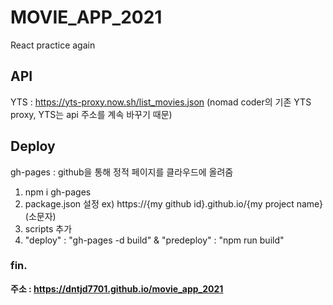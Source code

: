 # MOVIE_APP_2021

React practice again

## API

YTS : https://yts-proxy.now.sh/list_movies.json (nomad coder의 기존 YTS proxy, YTS는 api 주소를 계속 바꾸기 때문)

## Deploy

gh-pages : github을 통해 정적 페이지를 클라우드에 올려줌

1. npm i gh-pages
2. package.json 설정 ex) https://{my github id}.github.io/{my project name}(소문자)
3. scripts 추가
4. "deploy" : "gh-pages -d build" & "predeploy" : "npm run build"

### fin.
<strong>주소 : https://dntjd7701.github.io/movie_app_2021</strong>
